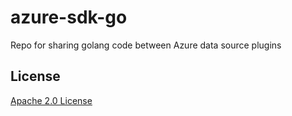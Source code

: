 # azure-sdk-go

Repo for sharing golang code between Azure data source plugins

## License

[Apache 2.0 License](https://github.com/grafana/azure-sdk-go/blob/master/LICENSE)
